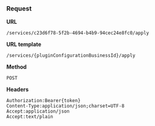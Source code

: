 ### Request

**URL**

`/services/c23d6f78-5f2b-4694-b4b9-94cec24e8fc0/apply`

**URL template**

`/services/{pluginConfigurationBusinessId}/apply`

**Method**

`POST`

**Headers**

`Authorization:Bearer{token}`  
`Content-Type:application/json;charset=UTF-8`  
`Accept:application/json`  
`Accept:text/plain`  
